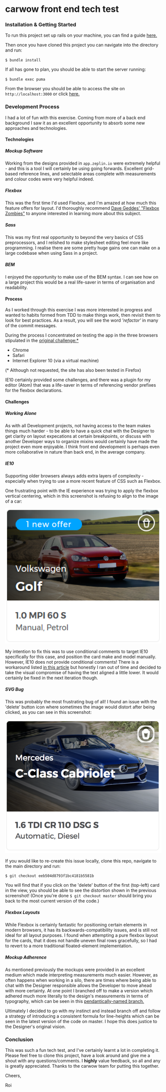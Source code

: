 # carwow front end tech test

### Installation & Getting Started

To run this project set up rails on your machine, you can find a guide [here.](http://guides.railsgirls.com/install)

Then once you have cloned this project you can navigate into the directory and run:

`$ bundle install`

If all has gone to plan, you should be able to start the server running:

`$ bundle exec puma`

From the browser you should be able to access the site on `http://localhost:3000` or click [here.](http://localhost:3000)

### Development Process

I had a lot of fun with this exercise. Coming from more of a back end background I saw it as an excellent opportunity to absorb some new approaches and technologies.

#### Technologies

##### Mockup Software

Working from the designs provided in `app.zeplin.io` were extremely helpful - and this is a tool I will certainly be using going forwards. Excellent grid-based reference lines, and selectable areas complete with measurements and colour codes were very helpful indeed.

##### Flexbox

This was the first time I'd used Flexbox, and I'm amazed at how much this feature offers for layout. I'd thoroughly recommend [Dave Geddes' "Flexbox Zombies"](http://geddski.teachable.com/p/flexbox-zombies) to anyone interested in learning more about this subject.

##### Sass

This was my first real opportunity to beyond the very basics of CSS preprocessors, and I relished to make stylesheet editing feel more like programming. I realise there are some pretty huge gains one can make on a large codebase when using Sass in a project.

##### BEM

I enjoyed the opportunity to make use of the BEM syntax. I can see how on a large project this would be a real life-saver in terms of organisation and readability.

#### Process

As I worked through this exercise I was more interested in progress and wanted to habits formed from TDD to make things work, then revisit them to look for best practices. As a result, you will see the word _'refactor'_ in many of the commit messages.

During the process I concentrated on testing the app in the three browsers stipulated in the [original challenge:*](https://gist.github.com/akash/01bbe14fee7cd871b97010faa55c3c97)

* Chrome
* Safari
* Internet Explorer 10 (via a virtual machine)

(* Although not requested, the site has also been tested in Firefox)

IE10 certainly provided some challenges, and there was a plugin for my editor (Atom) that was a life-saver in terms of referencing vendor prefixes for the flexbox declarations.

#### Challenges

##### Working Alone

As with all Development projects, not having access to the team makes things much harder - to be able to have a quick chat with the Designer to get clarity on layout expecations at certain breakpoints, or discuss with another Developer ways to organize mixins would certainly have made the project even more enjoyable. I think front end development is perhaps even more collaborative in nature than back end, in the average company.

##### IE10

Supporting older browsers always adds extra layers of complexity - especially when trying to use a more recent feature of CSS such as Flexbox.

One frustrating point with the IE experience was trying to apply the flexbox vertical centering, which in this screenshot is refusing to align to the image of a car:

![IE positioning blues](/screenshots/IE10-positioning.png)

My intention to fix this was to use conditional comments to target IE10 specifically for this case, and position the card make and model manually. However, IE10 does not provide conditional comments! There is a workaround listed [in this article](https://css-tricks.com/ie-10-specific-styles/) but honestly I ran out of time and decided to take the visual compromise of having the text aligned a little lower. It would certainly be fixed in the next iteration though.

##### SVG Bug

This was probably the most frustrating bug of all! I found an issue with the 'delete' button icon where sometimes the image would distort after being clicked, as you can see in this screenshot:

![Weird SVG rendering](/screenshots/svg-issue.png)

If you would like to re-create this issue locally, clone this repo, navigate to the main directory and run:

```
$ git checkout eeb504d8793f1bc4181b5581b
```

You will find that if you click on the 'delete' button of the first (top-left) card in the view, you should be able to see the distortion shown in the previous screenshot! (Once you're done `$ git checkout master` should bring you back to the most current version of the code.)

##### Flexbox Layouts

While Flexbox is certainly fantastic for positioning certain elements in modern browsers, it has its backwards-compatibility issues, and is still not ideal for all layout purposes. I found when attempting a pure flexbox layout for the cards, that it does not handle uneven final rows gracefully, so I had to revert to a more traditional floated-element implementation.

##### Mockup Adherence

As mentioned previously the mockups were provided in an excellent medium which made interpreting measurements much easier. However, as often happens when working in a silo, there are times where being able to chat with the Designer responsible allows the Developer to move ahead with more certainty. At one point I branched off to make a version which adhered much more literally to the design's measurements in terms of typography, which can be seen in this [pendantically-named branch.](https://github.com/roidriscoll/carwow/tree/mockup-accurate-fonts)

Ultimately I decided to go with my instinct and instead branch off and follow a strategy of introducing a consistent formula for line-heights which can be seen in the latest version of the code on master. I hope this does justice to the Designer's original vision.

### Conclusion

This was such a fun tech test, and I've certainly learnt a lot in completing it. Please feel free to clone this project, have a look around and give me a shout with any questions/comments. I **highly** value feedback, so all and any is greatly appreciated. Thanks to the carwow team for putting this together.

Cheers,

Roi
